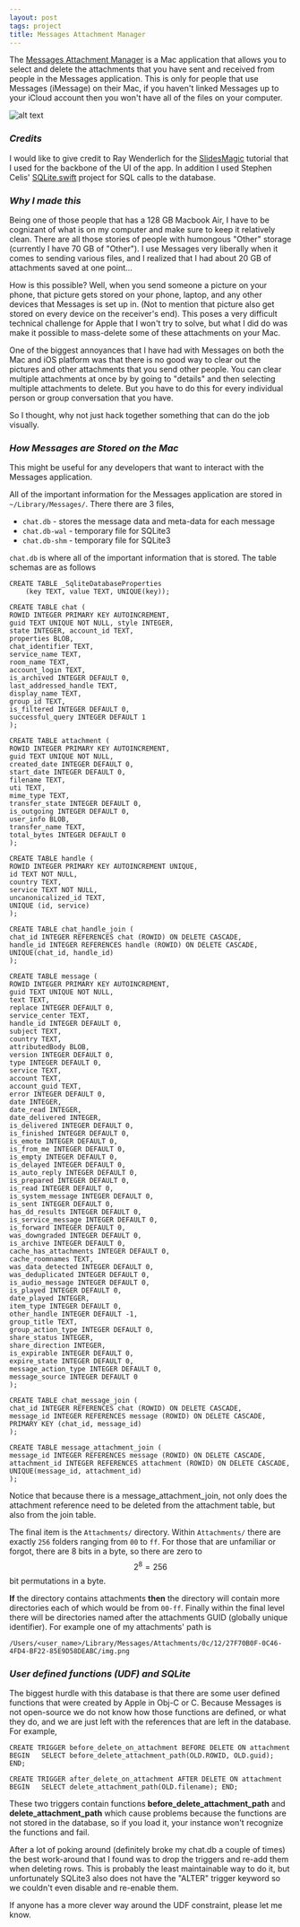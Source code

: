 ```yaml
---
layout: post
tags: project
title: Messages Attachment Manager
---
```

The [Messages Attachment Manager](https://github.com/connormurray7/message-attachment-manager) is a Mac application that allows you to select and delete the attachments that you have sent and received from people in the Messages application. This is only for people that use Messages (iMessage) on their Mac, if you haven't linked Messages up to your iCloud account then you won't have all of the files on your computer.

![alt text](/images/Message-Attachment-Manager.png "Title")

### _Credits_


I would like to give credit to Ray Wenderlich for the [SlidesMagic](https://www.raywenderlich.com/120494/collection-views-os-x-tutorial) tutorial that I used for the backbone of the UI of the app. In addition I used Stephen Celis' [SQLite.swift](https://github.com/stephencelis/SQLite.swift) project for SQL calls to the database.

### _Why I made this_
Being one of those people that has a 128 GB Macbook Air, I have to be cognizant of what is on my computer and make sure to keep it relatively clean. There are all those stories of people with humongous "Other" storage (currently I have 70 GB of "Other"). I use Messages very liberally when it comes to sending various files, and I realized that I had about 20 GB of attachments saved at one point...

How is this possible? Well, when you send someone a picture on your phone, that picture gets stored on your phone, laptop, and any other devices that Messages is set up in. (Not to mention that picture also get stored on every device on the receiver's end). This poses a very difficult technical challenge for Apple that I won't try to solve, but what I did do was make it possible to mass-delete some of these attachments on your Mac.

One of the biggest annoyances that I have had with Messages on both the Mac and iOS platform was that there is no good way to clear out the pictures and other attachments that you send other people. You can clear multiple attachments at once by by going to "details" and then selecting multiple attachments to delete. But you have to do this for every individual person or group conversation that you have.

So I thought, why not just hack together something that can do the job visually.


### _How Messages are Stored on the Mac_

This might be useful for any developers that want to interact with the Messages application.

All of the important information for the Messages application are stored in `~/Library/Messages/`. There there are 3 files,

- `chat.db` - stores the message data and meta-data for each message
- `chat.db-wal` - temporary file for SQLite3
- `chat.db-shm` - temporary file for SQLite3

`chat.db` is where all of the important information that is stored. The table schemas are as follows

	CREATE TABLE _SqliteDatabaseProperties
		(key TEXT, value TEXT, UNIQUE(key));

	CREATE TABLE chat (
	ROWID INTEGER PRIMARY KEY AUTOINCREMENT,
	guid TEXT UNIQUE NOT NULL, style INTEGER,
	state INTEGER, account_id TEXT,
	properties BLOB,
	chat_identifier TEXT,
	service_name TEXT,
	room_name TEXT,
	account_login TEXT,
	is_archived INTEGER DEFAULT 0,
	last_addressed_handle TEXT,
	display_name TEXT,
	group_id TEXT,
	is_filtered INTEGER DEFAULT 0,
	successful_query INTEGER DEFAULT 1
	);

	CREATE TABLE attachment (
	ROWID INTEGER PRIMARY KEY AUTOINCREMENT,
	guid TEXT UNIQUE NOT NULL,
	created_date INTEGER DEFAULT 0,
	start_date INTEGER DEFAULT 0,
	filename TEXT,
	uti TEXT,
	mime_type TEXT,
	transfer_state INTEGER DEFAULT 0,
	is_outgoing INTEGER DEFAULT 0,
	user_info BLOB,
	transfer_name TEXT,
	total_bytes INTEGER DEFAULT 0
	);

	CREATE TABLE handle (
	ROWID INTEGER PRIMARY KEY AUTOINCREMENT UNIQUE,
	id TEXT NOT NULL,
	country TEXT,
	service TEXT NOT NULL,
	uncanonicalized_id TEXT,
	UNIQUE (id, service)
	);

	CREATE TABLE chat_handle_join (
	chat_id INTEGER REFERENCES chat (ROWID) ON DELETE CASCADE,
	handle_id INTEGER REFERENCES handle (ROWID) ON DELETE CASCADE,
	UNIQUE(chat_id, handle_id)
	);

	CREATE TABLE message (
	ROWID INTEGER PRIMARY KEY AUTOINCREMENT,
	guid TEXT UNIQUE NOT NULL,
	text TEXT,
	replace INTEGER DEFAULT 0,
	service_center TEXT,
	handle_id INTEGER DEFAULT 0,
	subject TEXT,
	country TEXT,
	attributedBody BLOB,
	version INTEGER DEFAULT 0,
	type INTEGER DEFAULT 0,
	service TEXT,
	account TEXT,
	account_guid TEXT,
	error INTEGER DEFAULT 0,
	date INTEGER,
	date_read INTEGER,
	date_delivered INTEGER,
	is_delivered INTEGER DEFAULT 0,
	is_finished INTEGER DEFAULT 0,
	is_emote INTEGER DEFAULT 0,
	is_from_me INTEGER DEFAULT 0,
	is_empty INTEGER DEFAULT 0,
	is_delayed INTEGER DEFAULT 0,
	is_auto_reply INTEGER DEFAULT 0,
	is_prepared INTEGER DEFAULT 0,
	is_read INTEGER DEFAULT 0,
	is_system_message INTEGER DEFAULT 0,
	is_sent INTEGER DEFAULT 0,
	has_dd_results INTEGER DEFAULT 0,
	is_service_message INTEGER DEFAULT 0,
	is_forward INTEGER DEFAULT 0,
	was_downgraded INTEGER DEFAULT 0,
	is_archive INTEGER DEFAULT 0,
	cache_has_attachments INTEGER DEFAULT 0,
	cache_roomnames TEXT,
	was_data_detected INTEGER DEFAULT 0,
	was_deduplicated INTEGER DEFAULT 0,
	is_audio_message INTEGER DEFAULT 0,
	is_played INTEGER DEFAULT 0,
	date_played INTEGER,
	item_type INTEGER DEFAULT 0,
	other_handle INTEGER DEFAULT -1,
	group_title TEXT,
	group_action_type INTEGER DEFAULT 0,
	share_status INTEGER,
	share_direction INTEGER,
	is_expirable INTEGER DEFAULT 0,
	expire_state INTEGER DEFAULT 0,
	message_action_type INTEGER DEFAULT 0,
	message_source INTEGER DEFAULT 0
	);

	CREATE TABLE chat_message_join (
	chat_id INTEGER REFERENCES chat (ROWID) ON DELETE CASCADE,
	message_id INTEGER REFERENCES message (ROWID) ON DELETE CASCADE,
	PRIMARY KEY (chat_id, message_id)
	);

	CREATE TABLE message_attachment_join (
	message_id INTEGER REFERENCES message (ROWID) ON DELETE CASCADE,
	attachment_id INTEGER REFERENCES attachment (ROWID) ON DELETE CASCADE,
	UNIQUE(message_id, attachment_id)
	);

 Notice that because there is a message_attachment_join, not only does the attachment reference need to be deleted from the attachment table, but also from the join table.

 The final item is the `Attachments/` directory. Within `Attachments/` there are exactly `256` folders ranging from `00` to `ff`. For those that are unfamiliar or forgot, there are 8 bits in a byte, so there are zero to $$2^8 = 256$$ bit permutations in a byte.

 **If** the directory contains attachments **then** the directory will contain more directories each of which would be from `00-ff`. Finally within the final level there will be  directories named after the attachments GUID (globally unique identifier). For example one of my attachments' path is


	/Users/<user_name>/Library/Messages/Attachments/0c/12/27F70B0F-0C46-4FD4-BF22-85E9D58DEABC/img.png



### _User defined functions (UDF) and SQLite_

The biggest hurdle with this database is that there are some user defined functions that were created by Apple in Obj-C or C. Because Messages is not open-source we do not know how those functions are defined, or what they do, and we are just left with the references that are left in the database. For example,

	CREATE TRIGGER before_delete_on_attachment BEFORE DELETE ON attachment BEGIN   SELECT before_delete_attachment_path(OLD.ROWID, OLD.guid); END;

	CREATE TRIGGER after_delete_on_attachment AFTER DELETE ON attachment BEGIN   SELECT delete_attachment_path(OLD.filename); END;

These two triggers contain functions **before_delete_attachment_path** and **delete_attachment_path** which cause problems because the functions are not stored in the database, so if you load it, your instance won't recognize the functions and fail.

After a lot of poking around (definitely broke my chat.db a couple of times) the best work-around that I found was to drop the triggers and re-add them when deleting rows. This is probably the least maintainable way to do it, but unfortunately SQLite3 also does not have the "ALTER" trigger keyword so we couldn't even disable and re-enable them.

If anyone has a more clever way around the UDF constraint, please let me know.
